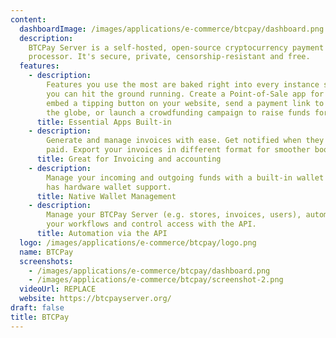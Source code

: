```yaml
---
content:
  dashboardImage: /images/applications/e-commerce/btcpay/dashboard.png
  description:
    BTCPay Server is a self-hosted, open-source cryptocurrency payment
    processor. It's secure, private, censorship-resistant and free.
  features:
    - description:
        Features you use the most are baked right into every instance so
        you can hit the ground running. Create a Point-of-Sale app for your store, easily
        embed a tipping button on your website, send a payment link to a client across
        the globe, or launch a crowdfunding campaign to raise funds for your cause
      title: Essential Apps Built-in
    - description:
        Generate and manage invoices with ease. Get notified when they get
        paid. Export your invoices in different format for smoother bookkeeping.
      title: Great for Invoicing and accounting
    - description:
        Manage your incoming and outgoing funds with a built-in wallet that
        has hardware wallet support.
      title: Native Wallet Management
    - description:
        Manage your BTCPay Server (e.g. stores, invoices, users), automate
        your workflows and control access with the API.
      title: Automation via the API
  logo: /images/applications/e-commerce/btcpay/logo.png
  name: BTCPay
  screenshots:
    - /images/applications/e-commerce/btcpay/dashboard.png
    - /images/applications/e-commerce/btcpay/screenshot-2.png
  videoUrl: REPLACE
  website: https://btcpayserver.org/
draft: false
title: BTCPay
---
```

